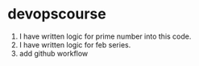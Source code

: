 # devopscourse

1. I have written logic for prime number into this code.
2. I have written logic for feb series.
3. add github workflow